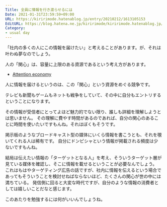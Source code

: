 ```yaml
---
Title: 全員に情報を行き渡らせるには
Date: 2021-01-31T23:59:59+09:00
URL: https://kiririmode.hatenablog.jp/entry/20210212/1613105153
EditURL: https://blog.hatena.ne.jp/kiririmode/kiririmode.hatenablog.jp/atom/entry/26006613690570767
Category:
- usual day
---
```


「社内の多くの人にこの情報を届けたい」と考えることがあります。が、それは叶わぬ夢なのでしょう。

人の「関心」は、容量に上限のある資源であるという考え方があります。

- [Attention economy](https://en.wikipedia.org/wiki/Attention_economy)

人に情報を届けるというのは、この「関心」という資源をめぐる競争です。
<!-- textlint-disable -->
テレビも新聞もゲームもネットも戦争をしていて、その中に自分もエントリするということになります。
<!-- textlint-enable -->

その情報が受信者にとってよほど魅力的でない限り、誰しも詳細を理解しようとは思いません。
その理解に費やす時間があるのであれば、自分の関心のあることに時間を使いたいですもんね。それはぼくもそうです。

掲示板のようなブロードキャスト型の媒体にいくら情報を書こうとも、それを覗いてくれる人は稀有です。
自分にドンピシャという情報が掲載される頻度は少ないですもんね。

結局は伝えたい情報の「ターゲットとなる人」を考え、そういうターゲット層が見ている媒体を確認し、そこに情報を載せるということが必要なんでしょう。
これはもはやターゲティング広告の話ですが、社内に情報を伝えるという場合であってもそういうことを検討せねばならないほど、たくさんの関心が世の中には満ちている。
発信側に回ると大変な時代ですが、自分のような情報の消費者としては嬉しいことだなと感じます。

このあたりを勉強するには何がいいんでしょうね。
